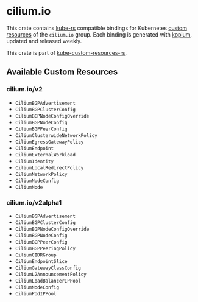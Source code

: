 <!--
SPDX-FileCopyrightText: The kube-custom-resources-rs Authors
SPDX-License-Identifier: 0BSD
 -->

# cilium.io

This crate contains [kube-rs](https://kube.rs/) compatible bindings for Kubernetes [custom resources](https://kubernetes.io/docs/tasks/extend-kubernetes/custom-resources/custom-resource-definitions/) of the `cilium.io` group. Each binding is generated with [kopium](https://github.com/kube-rs/kopium), updated and released weekly.

This crate is part of [kube-custom-resources-rs](https://github.com/metio/kube-custom-resources-rs).

## Available Custom Resources

### cilium.io/v2
- `CiliumBGPAdvertisement`
- `CiliumBGPClusterConfig`
- `CiliumBGPNodeConfigOverride`
- `CiliumBGPNodeConfig`
- `CiliumBGPPeerConfig`
- `CiliumClusterwideNetworkPolicy`
- `CiliumEgressGatewayPolicy`
- `CiliumEndpoint`
- `CiliumExternalWorkload`
- `CiliumIdentity`
- `CiliumLocalRedirectPolicy`
- `CiliumNetworkPolicy`
- `CiliumNodeConfig`
- `CiliumNode`
### cilium.io/v2alpha1
- `CiliumBGPAdvertisement`
- `CiliumBGPClusterConfig`
- `CiliumBGPNodeConfigOverride`
- `CiliumBGPNodeConfig`
- `CiliumBGPPeerConfig`
- `CiliumBGPPeeringPolicy`
- `CiliumCIDRGroup`
- `CiliumEndpointSlice`
- `CiliumGatewayClassConfig`
- `CiliumL2AnnouncementPolicy`
- `CiliumLoadBalancerIPPool`
- `CiliumNodeConfig`
- `CiliumPodIPPool`
